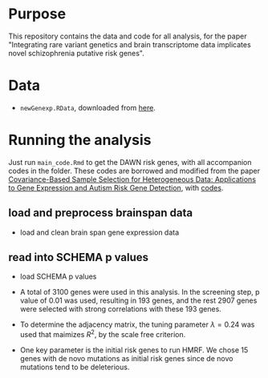 # Purpose 
This repository contains the data and code for all analysis, for the paper "Integrating rare variant genetics and brain transcriptome data implicates novel schizophrenia putative risk genes".

# Data 

* `newGenexp.RData`, downloaded from [here](https://github.com/linnykos/covarianceSelection/blob/master/newGenexp.RData).


# Running the analysis

Just run `main_code.Rmd` to get the DAWN risk genes, with all accompanion codes in the folder. These codes are borrowed and modified from the paper [Covariance-Based Sample Selection for Heterogeneous Data: Applications to Gene Expression and Autism Risk Gene Detection](https://www.tandfonline.com/doi/full/10.1080/01621459.2020.1738234), with [codes](https://github.com/linnykos/covarianceSelection/tree/master).  
 
 ## load and preprocess brainspan data

* load  and clean brain span gene expression data

## read into SCHEMA p values   

* load SCHEMA p values

  
 

* A total of 3100 genes were used in this analysis. In the screening step, p value of 0.01 was used, resulting in 193 genes, and the rest 2907 genes were selected with strong correlations with these 193 genes.

* To determine the adjacency matrix, the tuning parameter $\lambda=0.24$ was used that maimizes $R^2$, by the scale free criterion.
  
* One key parameter is the initial risk genes to run HMRF. We chose 15 genes with de novo mutations as initial risk genes since de novo mutations tend to be deleterious. 
